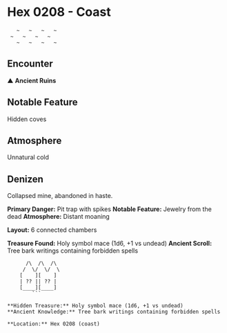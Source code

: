# Hex 0208 - Coast
```
   ~   ~   ~   ~
 ~   ~   ~   ~
   ~   ~   ~   ~
```

## Encounter

▲ **Ancient Ruins**

## Notable Feature

Hidden coves

## Atmosphere

Unnatural cold

## Denizen

Collapsed mine, abandoned in haste.

**Primary Danger:** Pit trap with spikes
**Notable Feature:** Jewelry from the dead
**Atmosphere:** Distant moaning

**Layout:** 6 connected chambers

**Treasure Found:** Holy symbol mace (1d6, +1 vs undead)
**Ancient Scroll:** Tree bark writings containing forbidden spells


```
      /\  /\  /\
     /  \/  \/  \
    [    ][    ]
    | ?? || ?? |
    [____][____]
        ```

**Hidden Treasure:** Holy symbol mace (1d6, +1 vs undead)
**Ancient Knowledge:** Tree bark writings containing forbidden spells

**Location:** Hex 0208 (coast)
